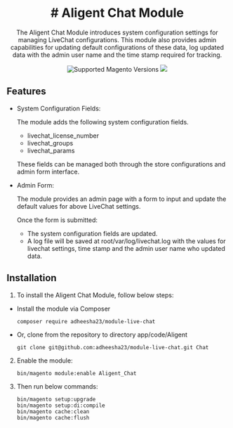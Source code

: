 
<h1 align="center"># Aligent Chat Module</h1> 

<div align="center">
  <p>The Aligent Chat Module introduces system configuration settings for managing LiveChat configurations. This module also provides admin capabilities for updating default configurations of these data, log updated data with the admin user name and the time stamp required for tracking.
</p>
  <img src="https://img.shields.io/badge/magento-2-brightgreen.svg?logo=magento&longCache=true&style=flat-square" alt="Supported Magento Versions" />
  <a href="https://opensource.org/licenses/MIT" target="_blank"><img src="https://img.shields.io/badge/license-MIT-blue.svg" /></a>
</div>

## Features
- System Configuration Fields:

    The module adds the following system configuration fields.

   - livechat_license_number
   - livechat_groups
   - livechat_params

    These fields can be managed both through the store configurations and admin form interface.

- Admin Form:

    The module provides an admin page with a form to input and update the default values for above LiveChat settings.

    Once the form is submitted:

  - The system configuration fields are updated.
  - A log file will be saved at root/var/log/livechat.log with the values for livechat settings, time stamp and the admin user name who updated data.


## Installation

1. To install the Aligent Chat Module, follow below steps:
  - Install the module via Composer
    ```
    composer require adheesha23/module-live-chat
    ```
  - Or, clone from the repository to directory app/code/Aligent   
    ```
    git clone git@github.com:adheesha23/module-live-chat.git Chat
    ```
2. Enable the module:
    ```
    bin/magento module:enable Aligent_Chat
    ```
3. Then run below commands:
    ```
    bin/magento setup:upgrade
    bin/magento setup:di:compile
    bin/magento cache:clean
    bin/magento cache:flush
   ```




